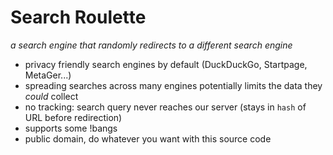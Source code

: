 # Search Roulette

_a search engine that randomly redirects to a different search engine_

- privacy friendly search engines by default (DuckDuckGo, Startpage, MetaGer...)
- spreading searches across many engines potentially limits the data they _could_ collect
- no tracking: search query never reaches our server (stays in `hash` of URL before redirection)
- supports some !bangs
- public domain, do whatever you want with this source code